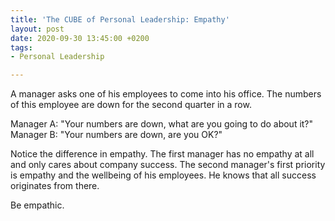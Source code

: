 ```yaml
---
title: 'The CUBE of Personal Leadership: Empathy'
layout: post
date: 2020-09-30 13:45:00 +0200
tags:
- Personal Leadership

---
```

A manager asks one of his employees to come into his office. The numbers of this employee are down for the second quarter in a row.

Manager A: "Your numbers are down, what are you going to do about it?"  
Manager B: "Your numbers are down, are you OK?"

Notice the difference in empathy. The first manager has no empathy at all and only cares about company success. The second manager's first priority is empathy and the wellbeing of his employees. He knows that all success originates from there.

Be empathic.